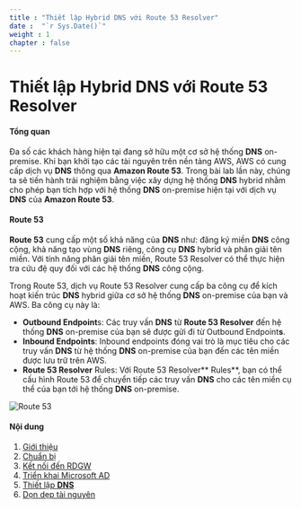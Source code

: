 ```yaml
---
title : "Thiết lập Hybrid DNS với Route 53 Resolver"
date :  "`r Sys.Date()`" 
weight : 1 
chapter : false
---
```


# Thiết lập Hybrid DNS với Route 53 Resolver

#### Tổng quan

Đa số các khách hàng hiện tại đang sở hữu một cơ sở hệ thống **DNS** on-premise. Khi bạn khởi tạo các tài nguyên trên nền tảng AWS, AWS có cung cấp dịch vụ **DNS** thông qua **Amazon Route 53**. Trong bài lab lần này, chúng ta sẽ tiến hành trải nghiệm bằng việc xây dựng hệ thống **DNS** hybrid nhằm cho phép bạn tích hợp với hệ thống **DNS** on-premise hiện tại với dịch vụ **DNS** của **Amazon Route 53**.

#### Route 53

**Route 53** cung cấp một số khả năng của **DNS** như: đăng ký miền **DNS** công cộng, khả năng tạo vùng **DNS** riêng, công cụ **DNS** hybrid và phân giải tên miền. Với tính năng phân giải tên miền, Route 53 Resolver có thể thực hiện tra cứu đệ quy đối với các hệ thống **DNS** công cộng.

Trong Route 53, dịch vụ Route 53 Resolver cung cấp ba công cụ để kích hoạt kiến trúc **DNS** hybrid giữa cơ sở hệ thống **DNS** on-premise của bạn và AWS. Ba công cụ này là:

- **Outbound Endpoint**s: Các truy vấn **DNS** từ **Route 53 Resolver** đến hệ thống **DNS** on-premise của bạn sẽ được gửi đi từ Outbound Endpoint**s**.
- **Inbound Endpoints**: Inbound endpoints đóng vai trò là mục tiêu cho các truy vấn **DNS** từ hệ thống **DNS** on-premise của bạn đến các tên miền được lưu trữ trên AWS.
- **Route 53 Resolver** Rules: Với Route 53 Resolver** Rules**, bạn có thể cấu hình Route 53 để chuyển tiếp các truy vấn **DNS** cho các tên miền cụ thể của bạn tới hệ thống **DNS** on-premise.

![Route 53](/images/icon.png?featherlight=false&width=10pc)

#### Nội dung

1. [Giới thiệu](1-introduce/)
2. [Chuẩn bị](2-prerequiste/)
3. [Kết nối đến RDGW](3-connecttordgw/)
4. [Triển khai Microsoft AD](4-setupad/)
5. [Thiết lập **DNS**](5-setuphyrid**DNS**/)
6. [Dọn dẹp tài nguyên](6-cleanup/)